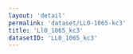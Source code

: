 ```yaml
---
layout: 'detail'
permalink: 'dataset/LL0-1065-kc3'
title: 'Ll0_1065_kc3'
datasetID: 'LL0_1065_kc3'
---
```

